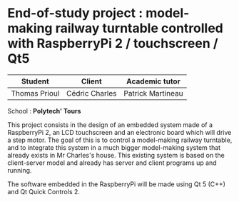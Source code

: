 # End-of-study project : model-making railway turntable controlled with RaspberryPi 2 / touchscreen / Qt5

Student       | Client         | Academic tutor
------------- | -------------- | -----------------
Thomas Prioul | Cédric Charles | Patrick Martineau

School : __Polytech' Tours__

This project consists in the design of an embedded system made of a RaspberryPi 2, an LCD touchscreen and an electronic board which will drive a step motor. The goal of this is to control a model-making railway turntable, and to integrate this system in a much bigger model-making system that already exists in Mr Charles's house. This existing system is based on the client-server model and already has server and client programs up and running.

The software embedded in the RaspberryPi will be made using Qt 5 (C++) and Qt Quick Controls 2. 

